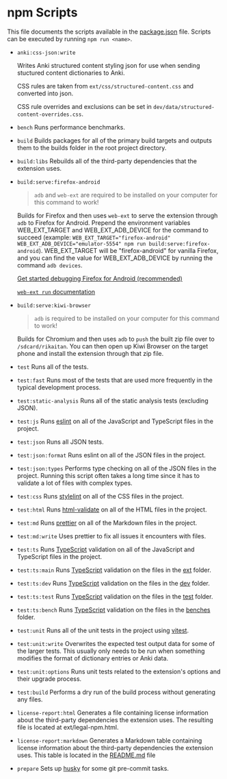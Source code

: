 # npm Scripts

This file documents the scripts available in the [package.json](../../package.json) file.
Scripts can be executed by running `npm run <name>`.

- `anki:css-json:write`

  Writes Anki structured content styling json for use when sending stuctured content dictionaries to Anki.

  CSS rules are taken from `ext/css/structured-content.css` and converted into json.

  CSS rule overrides and exclusions can be set in `dev/data/structured-content-overrides.css`.

- `bench`
  Runs performance benchmarks.

- `build`
  Builds packages for all of the primary build targets and outputs them to the builds folder in the root project directory.

- `build:libs`
  Rebuilds all of the third-party dependencies that the extension uses.

- `build:serve:firefox-android`

  > `adb` and `web-ext` are required to be installed on your computer for this command to work!

  Builds for Firefox and then uses `web-ext` to serve the extension through `adb` to Firefox for Android. Prepend the environment variables WEB_EXT_TARGET and WEB_EXT_ADB_DEVICE for the command to succeed (example: `WEB_EXT_TARGET="firefox-android" WEB_EXT_ADB_DEVICE="emulator-5554" npm run build:serve:firefox-android`). WEB_EXT_TARGET will be "firefox-android" for vanilla Firefox, and you can find the value for WEB_EXT_ADB_DEVICE by running the command `adb devices`.

  [Get started debugging Firefox for Android (recommended)](https://extensionworkshop.com/documentation/develop/getting-started-with-web-ext/#test-and-degug-an-extention)

  [`web-ext run` documentation](https://extensionworkshop.com/documentation/develop/web-ext-command-reference/#web-ext-run)

- `build:serve:kiwi-browser`

  > `adb` is required to be installed on your computer for this command to work!

  Builds for Chromium and then uses `adb` to `push` the built zip file over to `/sdcard/rikaitan`. You can then open up Kiwi Browser on the target phone and install the extension through that zip file.

- `test`
  Runs all of the tests.

- `test:fast`
  Runs most of the tests that are used more frequently in the typical development process.

- `test:static-analysis`
  Runs all of the static analysis tests (excluding JSON).

- `test:js`
  Runs [eslint](https://eslint.org/) on all of the JavaScript and TypeScript files in the project.

- `test:json`
  Runs all JSON tests.

- `test:json:format`
  Runs eslint on all of the JSON files in the project.

- `test:json:types`
  Performs type checking on all of the JSON files in the project.
  Running this script often takes a long time since it has to validate a lot of files with complex types.

- `test:css`
  Runs [stylelint](https://stylelint.io/) on all of the CSS files in the project.

- `test:html`
  Runs [html-validate](https://html-validate.org/) on all of the HTML files in the project.

- `test:md`
  Runs [prettier](https://prettier.io/) on all of the Markdown files in the project.

- `test:md:write`
  Uses prettier to fix all issues it encounters with files.

- `test:ts`
  Runs [TypeScript](https://www.typescriptlang.org/) validation on all of the JavaScript and TypeScript files in the project.

- `test:ts:main`
  Runs [TypeScript](https://www.typescriptlang.org/) validation on the files in the [ext](../../ext/) folder.

- `test:ts:dev`
  Runs [TypeScript](https://www.typescriptlang.org/) validation on the files in the [dev](../../dev/) folder.

- `test:ts:test`
  Runs [TypeScript](https://www.typescriptlang.org/) validation on the files in the [test](../../test/) folder.

- `test:ts:bench`
  Runs [TypeScript](https://www.typescriptlang.org/) validation on the files in the [benches](../../benches/) folder.

- `test:unit`
  Runs all of the unit tests in the project using [vitest](https://vitest.dev/).

- `test:unit:write`
  Overwrites the expected test output data for some of the larger tests.
  This usually only needs to be run when something modifies the format of dictionary entries or Anki data.

- `test:unit:options`
  Runs unit tests related to the extension's options and their upgrade process.

- `test:build`
  Performs a dry run of the build process without generating any files.

- `license-report:html`
  Generates a file containing license information about the third-party dependencies the extension uses.
  The resulting file is located at ext/legal-npm.html.

- `license-report:markdown`
  Generates a Markdown table containing license information about the third-party dependencies the extension uses.
  This table is located in the [README.md](../../README.md#third-party-libraries) file

- `prepare`
  Sets up [husky](https://typicode.github.io/husky/) for some git pre-commit tasks.
